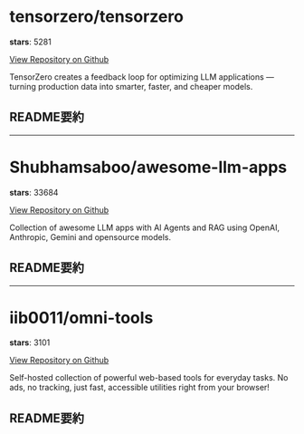 
# tensorzero/tensorzero

**stars**: 5281

[View Repository on Github](https://github.com/tensorzero/tensorzero)

TensorZero creates a feedback loop for optimizing LLM applications — turning production data into smarter, faster, and cheaper models.

## README要約


---

# Shubhamsaboo/awesome-llm-apps

**stars**: 33684

[View Repository on Github](https://github.com/Shubhamsaboo/awesome-llm-apps)

Collection of awesome LLM apps with AI Agents and RAG using OpenAI, Anthropic, Gemini and opensource models.

## README要約


---

# iib0011/omni-tools

**stars**: 3101

[View Repository on Github](https://github.com/iib0011/omni-tools)

Self-hosted collection of powerful web-based tools for everyday tasks. No ads, no tracking, just fast, accessible utilities right from your browser!

## README要約

